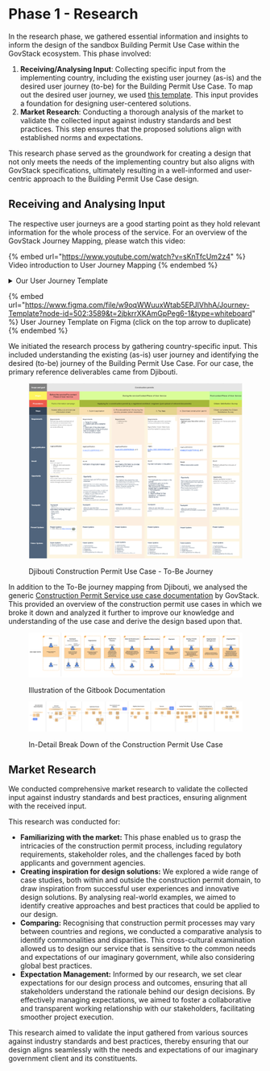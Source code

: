 # Phase 1 - Research

In the research phase, we gathered essential information and insights to inform the design of the sandbox Building Permit Use Case within the GovStack ecosystem. This phase involved:

1. **Receiving/Analysing Input**: Collecting specific input from the implementing country, including the existing user journey (as-is) and the desired user journey (to-be) for the Building Permit Use Case. To map out the desired user journey, we used [this template](https://www.figma.com/file/w9oqWWuuxWtab5EPJIVhhA/Journey-Template?type=whiteboard\&node-id=0-1\&t=SPjZ4uB69Oz8IKW6-0). This input provides a foundation for designing user-centered solutions.&#x20;
2. **Market Research**: Conducting a thorough analysis of the market to validate the collected input against industry standards and best practices. This step ensures that the proposed solutions align with established norms and expectations.

This research phase served as the groundwork for creating a design that not only meets the needs of the implementing country but also aligns with GovStack specifications, ultimately resulting in a well-informed and user-centric approach to the Building Permit Use Case design.

## Receiving and Analysing Input

The respective user journeys are a good starting point as they hold relevant information for the whole process of the service. For an overview of the GovStack Journey Mapping, please watch this video: &#x20;

{% embed url="https://www.youtube.com/watch?v=sKnTfcUm2z4" %}
Video introduction to User Journey Mapping
{% endembed %}

<details>

<summary>Our User Journey Template</summary>

Our [Journey Mapping Template](https://www.figma.com/file/w9oqWWuuxWtab5EPJIVhhA/Journey-Template?type=whiteboard\&node-id=502-3589\&t=2jbkrrXKAmGpPeg6-0) created based on the processes that are involved within our implementation playbook. It produces important base for our next steps such as service blueprint and wireframing.

With this template you can easily create your own as-is and to-be journey. As-Is journey will allow you to understand current state, pain points of the user, opportunities and legal background within the flow while to-be journey will allow you to ideate and plan the future state based on the different personas.

Please do not hesitate to change, remove or add new segment and perspectives depending on your use case and scope

</details>

{% embed url="https://www.figma.com/file/w9oqWWuuxWtab5EPJIVhhA/Journey-Template?node-id=502:3589&t=2jbkrrXKAmGpPeg6-1&type=whiteboard" %}
User Journey Template on Figma (click on the top arrow to duplicate)
{% endembed %}

We initiated the research process by gathering country-specific input. This included understanding the existing (as-is) user journey and identifying the desired (to-be) journey of the Building Permit Use Case. For our case, the primary reference deliverables came from Djibouti.

<figure><img src="../../.gitbook/assets/image 3.png" alt=""><figcaption><p>Djibouti Construction Permit Use Case - To-Be Journey</p></figcaption></figure>

In addition to the To-Be journey mapping from Djibouti, we analysed the generic [Construction Permit Service use case documentation](https://govstack.gitbook.io/use-cases/readme/inf-1-construction-permit) by GovStack. This provided an overview of the construction permit use cases in which we broke it down and analyzed it further to improve our knowledge and understanding of the use case and derive the design based upon that.

<figure><img src="../../.gitbook/assets/Desktop - 2.png" alt=""><figcaption><p>Illustration of the Gitbook Documentation</p></figcaption></figure>

<figure><img src="../../.gitbook/assets/Desktop - 3.png" alt=""><figcaption><p>In-Detail Break Down of the Construction Permit Use Case</p></figcaption></figure>

## Market Research

We conducted comprehensive market research to validate the collected input against industry standards and best practices, ensuring alignment with the received input.

This research was conducted for:

* **Familiarizing with the market:** This phase enabled us to grasp the intricacies of the construction permit process, including regulatory requirements, stakeholder roles, and the challenges faced by both applicants and government agencies.
* **Creating inspiration for design solutions:** We explored a wide range of case studies, both within and outside the construction permit domain, to draw inspiration from successful user experiences and innovative design solutions. By analysing real-world examples, we aimed to identify creative approaches and best practices that could be applied to our design.
* **Comparing:** Recognising that construction permit processes may vary between countries and regions, we conducted a comparative analysis to identify commonalities and disparities. This cross-cultural examination allowed us to design our service that is sensitive to the common needs and expectations of our imaginary government, while also considering global best practices.
* **Expectation Management:** Informed by our research, we set clear expectations for our design process and outcomes, ensuring that all stakeholders understand the rationale behind our design decisions. By effectively managing expectations, we aimed to foster a collaborative and transparent working relationship with our stakeholders, facilitating smoother project execution.

This research aimed to validate the input gathered from various sources against industry standards and best practices, thereby ensuring that our design aligns seamlessly with the needs and expectations of our imaginary government client and its constituents.

